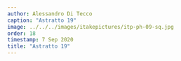 ```yaml
---
author: Alessandro Di Tecco
caption: "Astratto 19"
image: ../../../images/itakepictures/itp-ph-09-sq.jpg
order: 18
timestamp: 7 Sep 2020
title: "Astratto 19"
---
```


